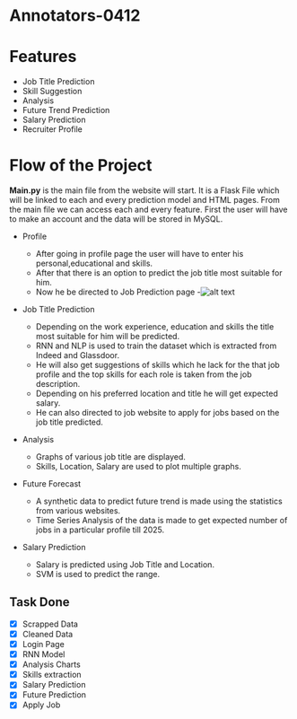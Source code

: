 # Annotators-0412
# Features
* Job Title Prediction
* Skill Suggestion
* Analysis
* Future Trend Prediction
* Salary Prediction
* Recruiter Profile
# Flow of the Project
**Main.py** is the main file from the website will start. It is a Flask File which will be linked to each and every prediction model and HTML pages.
From the main file we can access each and every feature. First the user will have to make an account and the data will be stored in MySQL.
- Profile
  - After going in profile page the user will have to enter his personal,educational and skills.
  - After that there is an option to predict the job title most suitable for him.
  - Now he be directed to Job Prediction page
  -![alt text](https://github.com/PrachiSinghal86/NC_GEU_MK105_Annotators-0412/master/images/profile.jpeg "Profile")
- Job Title Prediction
  - Depending on the work experience, education and skills the title most suitable for him will be predicted.
  - RNN and NLP is used to train the dataset which is extracted from Indeed and Glassdoor.
  - He will also get suggestions of skills which he lack for the that job profile and the top skills for each role is taken from the job description.
  - Depending on his preferred location and title he will get expected salary.
  - He can also directed to job website to  apply for jobs based on the job title predicted.
- Analysis
  - Graphs of various job title are displayed.
  - Skills, Location, Salary are used to plot multiple graphs.
  
- Future Forecast
  - A synthetic data to predict future trend is made using the statistics from various websites.
  - Time Series Analysis of the data is made to get expected number of jobs in a particular profile till 2025.
- Salary Prediction
  - Salary is predicted using Job Title and Location.
  - SVM is used to predict the range.

## Task Done
- [x] Scrapped Data
- [x] Cleaned Data
- [x] Login Page
- [x] RNN Model
- [x] Analysis Charts
- [x] Skills extraction
- [x] Salary Prediction
- [x] Future Prediction
- [x] Apply Job
